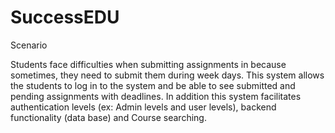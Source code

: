 # SuccessEDU
Scenario

Students face difficulties when submitting assignments in because sometimes, they need to submit them during week days. This system allows the students to log in to the system and be able to see submitted and pending assignments with deadlines. In addition this system facilitates authentication levels (ex: Admin levels and user levels), backend functionality (data base) and Course searching.


